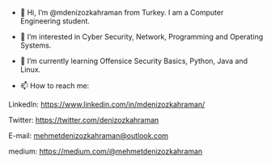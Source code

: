 - 👋 Hi, I’m @mdenizozkahraman from Turkey. I am a Computer Engineering student.

- 👀 I’m interested in Cyber Security, Network, Programming and Operating Systems.

- 🌱 I’m currently learning Offensice Security Basics, Python, Java and Linux.

- 📫 How to reach me: 

LinkedIn: https://www.linkedin.com/in/mdenizozkahraman/

Twitter: https://twitter.com/denizozkahraman

E-mail: mehmetdenizozkahraman@outlook.com

medium: https://medium.com/@mehmetdenizozkahraman



<!---
mdenizozkahraman/mdenizozkahraman is a ✨ special ✨ repository because its `README.md` (this file) appears on your GitHub profile.
You can click the Preview link to take a look at your changes.
--->
